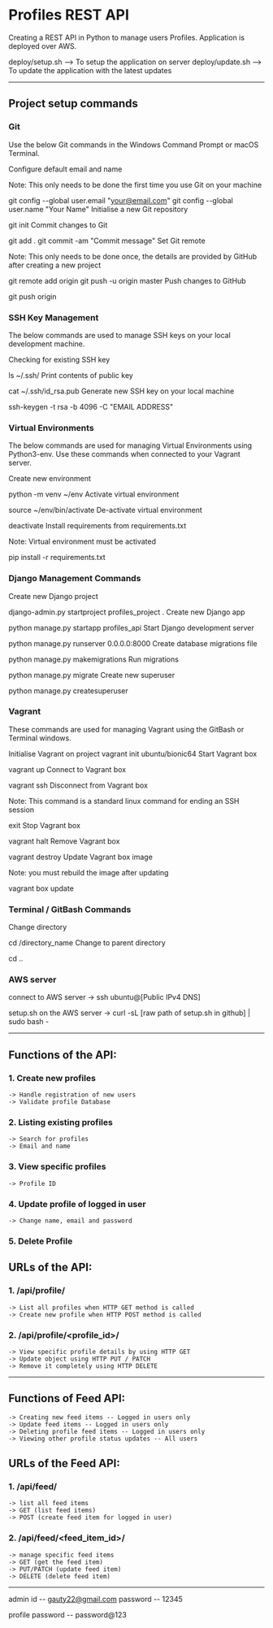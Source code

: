 # Profiles REST API

Creating a REST API in Python to manage users Profiles. Application is deployed over AWS.

deploy/setup.sh --> To setup the application on server
deploy/update.sh --> To update the application with the latest updates


--------------------------------------------------------------------------------

## Project setup commands

### Git

Use the below Git commands in the Windows Command Prompt or macOS Terminal.

Configure default email and name

Note: This only needs to be done the first time you use Git on your machine

git config --global user.email "your@email.com"
git config --global user.name "Your Name"
Initialise a new Git repository

git init
Commit changes to Git

git add .
git commit -am "Commit message"
Set Git remote

Note: This only needs to be done once, the details are provided by GitHub after creating a new project

git remote add origin <URL TO PROJECT>
git push -u origin master
Push changes to GitHub

git push origin


### SSH Key Management

The below commands are used to manage SSH keys on your local development machine.

Checking for existing SSH key

ls ~/.ssh/
Print contents of public key

cat ~/.ssh/id_rsa.pub
Generate new SSH key on your local machine

ssh-keygen -t rsa -b 4096 -C "EMAIL ADDRESS"


### Virtual Environments

The below commands are used for managing Virtual Environments using Python3-env. Use these commands when connected to your Vagrant server.

Create new environment

python -m venv ~/env
Activate virtual environment

source ~/env/bin/activate
De-activate virtual environment

deactivate
Install requirements from requirements.txt

Note: Virtual environment must be activated

pip install -r requirements.txt


### Django Management Commands

Create new Django project

django-admin.py startproject profiles_project  .
Create new Django app

python manage.py startapp profiles_api
Start Django development server

python manage.py runserver 0.0.0.0:8000
Create database migrations file

python manage.py makemigrations
Run migrations

python manage.py migrate
Create new superuser

python manage.py createsuperuser

### Vagrant


These commands are used for managing Vagrant using the GitBash or Terminal windows.

Initialise Vagrant on project
vagrant init ubuntu/bionic64
Start Vagrant box

vagrant up
Connect to Vagrant box

vagrant ssh
Disconnect from Vagrant box

Note: This command is a standard linux command for ending an SSH session

exit
Stop Vagrant box

vagrant halt
Remove Vagrant box

vagrant destroy
Update Vagrant box image

Note: you must rebuild the image after updating

vagrant box update

### Terminal / GitBash Commands

Change directory

cd /directory_name
Change to parent directory

cd ..


### AWS server
connect to AWS server -> ssh ubuntu@[Public IPv4 DNS]

setup.sh on the AWS server -> curl -sL [raw path of setup.sh in github] | sudo bash -





--------------------------------------------------------------------------------


## Functions of the API:

### 1. Create new profiles
    -> Handle registration of new users
    -> Validate profile Database

### 2. Listing existing profiles
    -> Search for profiles
    -> Email and name

### 3. View specific profiles
    -> Profile ID

### 4. Update profile of logged in user
    -> Change name, email and password

### 5. Delete Profile



## URLs of the API:

### 1. /api/profile/
    -> List all profiles when HTTP GET method is called
    -> Create new profile when HTTP POST method is called

### 2. /api/profile/<profile_id>/
    -> View specific profile details by using HTTP GET
    -> Update object using HTTP PUT / PATCH
    -> Remove it completely using HTTP DELETE



--------------------------------------------------------------------------------


## Functions of Feed API:

    -> Creating new feed items -- Logged in users only
    -> Update feed items -- Logged in users only
    -> Deleting profile feed items -- Logged in users only
    -> Viewing other profile status updates -- All users




## URLs of the Feed API:

### 1. /api/feed/
    -> list all feed items
    -> GET (list feed items)
    -> POST (create feed item for logged in user)

### 2. /api/feed/<feed_item_id>/
    -> manage specific feed items
    -> GET (get the feed item)
    -> PUT/PATCH (update feed item)
    -> DELETE (delete feed item)



--------------------------------------------------------------------------------

admin id -- gauty22@gmail.com
password -- 12345


profile password -- password@123
